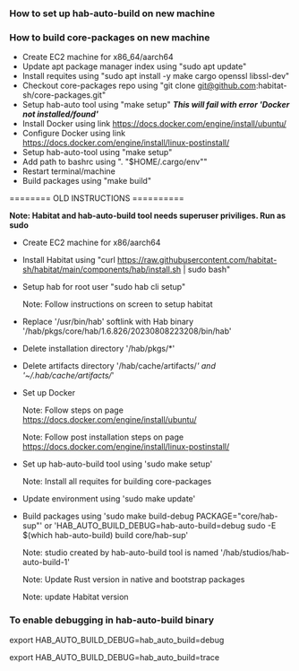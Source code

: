 ### How to set up hab-auto-build on new machine
### How to build core-packages on new machine

* Create EC2 machine for x86_64/aarch64
* Update apt package manager index using "sudo apt update"
* Install requites using "sudo apt install -y make cargo openssl libssl-dev"
* Checkout core-packages repo using "git clone git@github.com:habitat-sh/core-packages.git"
* Setup hab-auto tool using "make setup" ***This will fail with error 'Docker not installed/found'***
* Install Docker using link https://docs.docker.com/engine/install/ubuntu/
* Configure Docker using link https://docs.docker.com/engine/install/linux-postinstall/
* Setup hab-auto-tool using "make setup"
* Add path to bashrc using ". "$HOME/.cargo/env""
* Restart terminal/machine
* Build packages using "make build"

======== OLD INSTRUCTIONS ==========

**Note: Habitat and hab-auto-build tool needs superuser priviliges. Run as sudo**

* Create EC2 machine for x86/aarch64
* Install Habitat using "curl https://raw.githubusercontent.com/habitat-sh/habitat/main/components/hab/install.sh | sudo bash"
* Setup hab for root user "sudo hab cli setup"

  Note: Follow instructions on screen to setup habitat
* Replace '/usr/bin/hab' softlink with Hab binary '/hab/pkgs/core/hab/1.6.826/20230808223208/bin/hab'
* Delete installation directory '/hab/pkgs/*'
* Delete artifacts directory '/hab/cache/artifacts/*' and '~/.hab/cache/artifacts/*'
* Set up Docker

  Note: Follow steps on page https://docs.docker.com/engine/install/ubuntu/

  Note: Follow post installation steps on page https://docs.docker.com/engine/install/linux-postinstall/
* Set up hab-auto-build tool using 'sudo make setup'

  Note: Install all requites for building core-packages
* Update environment using 'sudo make update'
* Build packages using 'sudo make build-debug PACKAGE="core/hab-sup"' or 'HAB_AUTO_BUILD_DEBUG=hab-auto-build=debug sudo -E $(which hab-auto-build) build core/hab-sup'

  Note: studio created by hab-auto-build tool is named '/hab/studios/hab-auto-build-1'

  Note: Update Rust version in native and bootstrap packages

  Note: update Habitat version

### To enable debugging in hab-auto-build binary
export HAB_AUTO_BUILD_DEBUG=hab_auto_build=debug

export HAB_AUTO_BUILD_DEBUG=hab_auto_build=trace
